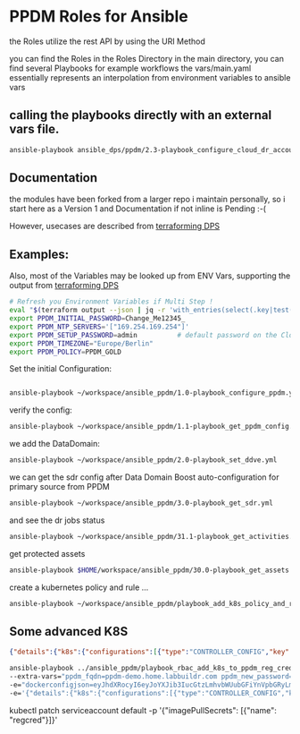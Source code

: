 # PPDM Roles for Ansible


the Roles utilize the rest API by using the URI Method

you can find the Roles in the Roles Directory
in the main directory, you can find several Playbooks for example workflows
the vars/main.yaml essentially represents an interpolation from environment variables to ansible vars




## calling the playbooks directly with an external vars file.
```bash
ansible-playbook ansible_dps/ppdm/2.3-playbook_configure_cloud_dr_account.yml --extra-vars "@ppdm-prod/vars.yaml"
```

## Documentation
the modules have been forked from a larger repo i maintain personally, so i start here as a Version 1 and Documentation if not inline is Pending :-(

However, usecases are described from [terraforming DPS](https://github.com/bottkars/terraforming-dps)

## Examples:


Also, most of the Variables may be looked up from ENV Vars, supporting the output from [terraforming DPS](https://github.com/bottkars/terraforming-dps)

```bash
# Refresh you Environment Variables if Multi Step !
eval "$(terraform output --json | jq -r 'with_entries(select(.key|test("^PP+"))) | keys[] as $key | "export \($key)=\"\(.[$key].value)\""')"
export PPDM_INITIAL_PASSWORD=Change_Me12345_
export PPDM_NTP_SERVERS='["169.254.169.254"]'
export PPDM_SETUP_PASSWORD=admin          # default password on the Cloud PPDM rest API
export PPDM_TIMEZONE="Europe/Berlin"
export PPDM_POLICY=PPDM_GOLD


```
Set the initial Configuration:    
```bash

ansible-playbook ~/workspace/ansible_ppdm/1.0-playbook_configure_ppdm.yml
```
verify the config:

```bash
ansible-playbook ~/workspace/ansible_ppdm/1.1-playbook_get_ppdm_config.yml
```
we add the DataDomain:  

```bash
ansible-playbook ~/workspace/ansible_ppdm/2.0-playbook_set_ddve.yml 
```
we can get the sdr config after Data Domain Boost auto-configuration for primary source  from PPDM

```bash
ansible-playbook ~/workspace/ansible_ppdm/3.0-playbook_get_sdr.yml
```
and see the dr jobs status
```bash
ansible-playbook ~/workspace/ansible_ppdm/31.1-playbook_get_activities.yml --extra-vars "filter='category eq \"DISASTER_RECOVERY\"'"
```

get protected assets
```bash
ansible-playbook $HOME/workspace/ansible_ppdm/30.0-playbook_get_assets.yml -e "asset_filter='protectionStatus eq \"PROTECTED\"'"
```

create a kubernetes policy and rule ...

```bash
ansible-playbook ~/workspace/ansible_ppdm/playbook_add_k8s_policy_and_rule.yml 
```

## Some advanced K8S
```json
{"details":{"k8s":{"configurations":[{"type":"CONTROLLER_CONFIG","key":"k8s.ppdm.vspherecsi.use.fsagent","value":"true"},{"type":"CONTROLLER_CONFIG","key":"k8s.docker.registry","value":"harbor.pks.home.labbuildr.com"},{"type":"CONTROLLER_CONFIG","key":"ppdm.backup.concurrency","value":"2"},{"type":"POD_CONFIG","key":"VELERO","value":"c3BlYzoKICB0ZW1wbGF0ZToKICAgIG1ldGFkYXRhOgogICAgICBsYWJlbHM6CiAgICAgICAgYXBwLmt1YmVybmV0ZXMuaW8vbmFtZTogdmVsZXJvLXBwZG0KICAgIHNwZWM6CiAgICAgIGltYWdlUHVsbFNlY3JldHM6CiAgICAgICAtIG5hbWU6IHJlZ2NyZWQ="},{"type":"CONTROLLER_CONFIG","key":"k8s.image.pullsecrets","value":"regcred"}]}}}
```


```bash
ansible-playbook ../ansible_ppdm/playbook_rbac_add_k8s_to_ppdm_reg_cred.yml \
--extra-vars="ppdm_fqdn=ppdm-demo.home.labbuildr.com ppdm_new_password=Change_Me12345_ rbac_source=/Users/bottk/workspace/ocs_vsphere/rbac/" \
-e="dockerconfigjson=eyJhdXRocyI6eyJoYXJib3IucGtzLmhvbWUubGFiYnVpbGRyLmNvbSI6eyJ1c2VybmFtZSI6InJvYm90JHBwZG1fYWNjb3VudCIsInBhc3N3b3JkIjoiTnJVU2ZWMGVPVFFmVGN0RHVienhNblV1a3IwRDBXbnkiLCJhdXRoIjoiY205aWIzUWtjSEJrYlY5aFkyTnZkVzUwT2s1eVZWTm1WakJsVDFSUlpsUmpkRVIxWW5wNFRXNVZkV3R5TUVRd1YyNTUifX19" \
-e='{"details":{"k8s":{"configurations":[{"type":"CONTROLLER_CONFIG","key":"k8s.ppdm.vspherecsi.use.fsagent","value":"true"},{"type":"CONTROLLER_CONFIG","key":"k8s.docker.registry","value":"harbor.pks.home.labbuildr.com"},{"type":"CONTROLLER_CONFIG","key":"k8s.image.pullsecrets","value":"regcred"},{"type":"POD_CONFIG","key":"VELERO","value":"c3BlYzoKICB0ZW1wbGF0ZToKICAgIG1ldGFkYXRhOgogICAgICBsYWJlbHM6CiAgICAgICAgYXBwLmt1YmVybmV0ZXMuaW8vbmFtZTogdmVsZXJvLXBwZG0KICAgIHNwZWM6CiAgICAgIGltYWdlUHVsbFNlY3JldHM6CiAgICAgICAtIG5hbWU6IHJlZ2NyZWQ="}]}}}'
```

kubectl patch serviceaccount default  -p '{"imagePullSecrets": [{"name": "regcred"}]}'